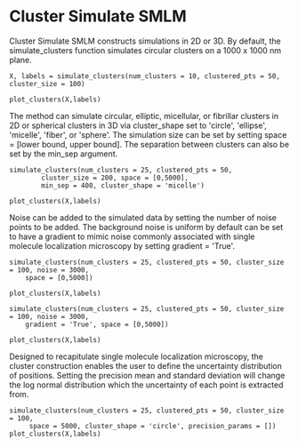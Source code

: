 # Cluster Simulate SMLM

Cluster Simulate SMLM constructs simulations in 2D or 3D. 
By default, the simulate_clusters function simulates circular clusters on a 1000 x 1000 nm plane. 

```
X, labels = simulate_clusters(num_clusters = 10, clustered_pts = 50, cluster_size = 100)

plot_clusters(X,labels)
```


The method can simulate circular, elliptic, micellular, or fibrillar clusters in 2D or spherical clusters in 3D via cluster_shape set to 'circle', 'ellipse', 'micelle', 'fiber', or 'sphere'. The simulation size can be set by setting space = [lower bound, upper bound]. The separation between clusters can also be set by the min_sep argument. 

```
simulate_clusters(num_clusters = 25, clustered_pts = 50,
		cluster_size = 200, space = [0,5000],
		min_sep = 400, cluster_shape = 'micelle')

plot_clusters(X,labels)
```

Noise can be added to the simulated data by setting the number of noise points to be added. The background noise is uniform by default can be set to have a gradient to mimic noise commonly associated with single molecule localization microscopy by setting gradient = 'True'. 

```
simulate_clusters(num_clusters = 25, clustered_pts = 50, cluster_size = 100, noise = 3000, 
	space = [0,5000])

plot_clusters(X,labels)

simulate_clusters(num_clusters = 25, clustered_pts = 50, cluster_size = 100, noise = 3000,
	gradient = 'True', space = [0,5000])

plot_clusters(X,labels)
```

Designed to recapitulate single molecule localization microscopy, the cluster construction enables the user to define the uncertainty distribution of positions. Setting the precision mean and standard deviation will change the log normal distribution which the uncertainty of each point is extracted from. 

```
simulate_clusters(num_clusters = 25, clustered_pts = 50, cluster_size = 100, 
	 space = 5000, cluster_shape = 'circle', precision_params = [])
plot_clusters(X,labels)
```
